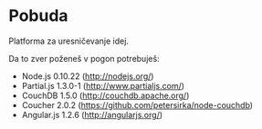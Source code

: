 Pobuda
======

Platforma za uresničevanje idej.


Da to zver poženeš v pogon potrebuješ:
* Node.js 0.10.22 (http://nodejs.org/)
* Partial.js 1.3.0-1 (http://www.partialjs.com/)
* CouchDB 1.5.0 (http://couchdb.apache.org/)
* Coucher 2.0.2 (https://github.com/petersirka/node-couchdb)
* Angular.js 1.2.6 (http://angularjs.org/)